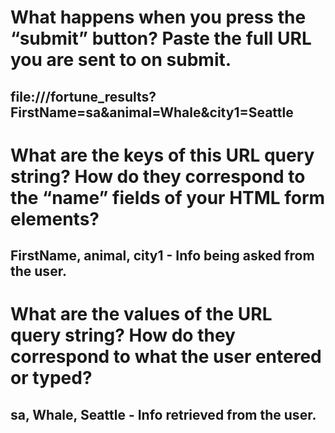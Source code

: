 # What happens when you press the “submit” button? Paste the full URL you are sent to on submit.

## file:///fortune_results?FirstName=sa&animal=Whale&city1=Seattle

# What are the keys of this URL query string? How do they correspond to the “name” fields of your HTML form elements?

## FirstName, animal, city1 - Info being asked from the user. 

# What are the values of the URL query string? How do they correspond to what the user entered or typed?

## sa, Whale, Seattle - Info retrieved from the user. 


